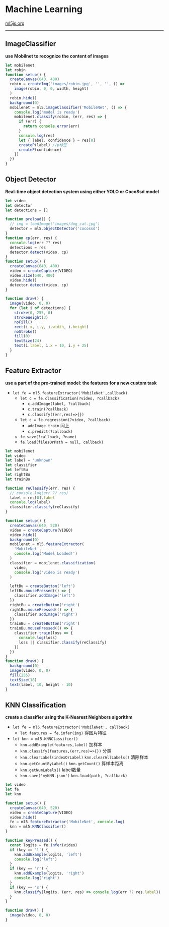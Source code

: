 # Machine Learning

[ml5js.org](https://ml5js.org/)

----

## ImageClassifier

**use Mobilnet to recognize the content of images**

```js
let mobilenet
let robin
function setup() {
  createCanvas(640, 480)
  robin = createImg('images/robin.jpg', '', '', () =>
    image(robin, 0, 0, width, height)
  )
  robin.hide()
  background(0)
  mobilenet = ml5.imageClassifier('MobileNet', () => {
    console.log('model is ready')
    mobilenet.classify(robin, (err, res) => {
      if (err) {
        return console.error(err)
      }
      console.log(res)
      let { label, confidence } = res[0]
      createP(label) //p标签
      createP(confidence)
    })
  })
}
```


## Object Detector


**Real-time object detection system using either YOLO or CocoSsd model**


```js
let video
let detector
let detections = []

function preload() {
  // img = loadImage('images/dog_cat.jpg')
  detector = ml5.objectDetector('cocossd')
}
function cp(err, res) {
  console.log(err ?? res)
  detections = res
  detector.detect(video, cp)
}
function setup() {
  createCanvas(640, 480)
  video = createCapture(VIDEO)
  video.size(640, 480)
  video.hide()
  detector.detect(video, cp)
}

function draw() {
  image(video, 0, 0)
  for (let i of detections) {
    stroke(0, 255, 0)
    strokeWeight(3)
    noFill()
    rect(i.x, i.y, i.width, i.height)
    noStroke()
    fill(0)
    textSize(24)
    text(i.label, i.x + 10, i.y + 25)
  }
}
```

## Feature Extractor

**use a part of the pre-trained model: the features for a new custom task**

- `let fe = ml5.featureExtractor('MobileNet',callback)`
  - `let c = fe.classification(?video, ?callback)`
    - `c.addImage(label, ?callback)`
    - `c.train(?callback)`
    - `c.classify((err,res)=>{})`
  - `let c = fe.regression(?video, ?callback)`
    - `addImage train` 同上
    - `c.predict(?callback)`
  - `fe.save(?callback, ?name)`
  - `fe.load(filesOrPath = null, callback)`


```js
let mobilenet
let video
let label = 'unknown'
let classifier
let leftBu
let rightBu
let trainBu

function reClassify(err, res) {
  // console.log(err ?? res)
  label = res[0].label
  console.log(label)
  classifier.classify(reClassify)
}

function setup() {
  createCanvas(640, 520)
  video = createCapture(VIDEO)
  video.hide()
  background(0)
  mobilenet = ml5.featureExtractor(
    'MobileNet',
    console.log('Model Loaded!')
  )
  classifier = mobilenet.classification(
    video,
    console.log('video is ready')
  )

  leftBu = createButton('left')
  leftBu.mousePressed(() => {
    classifier.addImage('left')
  })
  rightBu = createButton('right')
  rightBu.mousePressed(() => {
    classifier.addImage('right')
  })
  trainBu = createButton('right')
  trainBu.mousePressed(() => {
    classifier.train(loss => {
      console.log(loss)
      loss || classifier.classify(reClassify)
    })
  })
}
function draw() {
  background(0)
  image(video, 0, 0)
  fill(255)
  textSize(18)
  text(label, 10, height - 10)
}
```


## KNN Classification

**create a classifier using the K-Nearest Neighbors algorithm**

- `let fe = ml5.featureExtractor('MobileNet', callback)`
  - `let features = fe.infer(img)` 得图片特征
- `let knn = ml5.KNNClassifier()`
  - `knn.addExample(features,label)` 加样本
  - `knn.classify(features,(err,res)=>{})` 分类
  - `knn.clearLabel(indexOrLabel)` `knn.clearAllLabels()` 清除样本
  - `knn.getCountByLabel()` `knn.getCount()` 算样本距离
  - `knn.getNumLabels()` label数量
  - `knn.save('myKNN.json')` `knn.load(path, ?callback)`


```js
let video
let fe
let knn

function setup() {
  createCanvas(640, 520)
  video = createCapture(VIDEO)
  video.hide()
  fe = ml5.featureExtractor('MobileNet', console.log)
  knn = ml5.KNNClassifier()
}

function keyPressed() {
  const logits = fe.infer(video)
  if (key == 'l') {
    knn.addExample(logits, 'left')
    console.log('left')
  }
  if (key == 'r') {
    knn.addExample(logits, 'right')
    console.log('right')
  }
  if (key == 's') {
    knn.classify(logits, (err, res) => console.log(err ?? res.label))
  }
}

function draw() {
  image(video, 0, 0)
}
```


